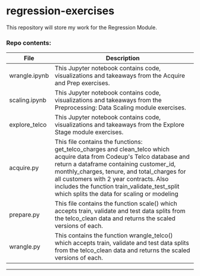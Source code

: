 # regression-exercises
This repository will store my work for the Regression Module.


### Repo contents:
| File  | Description |
|-------|-------|
| wrangle.ipynb | This Jupyter notebook contains code, visualizations and takeaways from the Acquire and Prep exercises. |
| scaling.ipynb | This Jupyter notebook contains code, visualizations and takeaways from the Preprocessing: Data Scaling module exercises.|
|explore_telco|This Jupyter notebook contains code, visualizations and takeaways from the Explore Stage module exercises.|
| acquire.py | This file contains the functions: get_telco_charges and clean_telco which acquire data from Codeup's Telco database and return a dataframe containing customer_id, monthly_charges, tenure, and total_charges for all customers with 2 year contracts. Also includes the function train_validate_test_split which splits the data for scaling or modeling
| prepare.py | This file contains the function scale() which accepts train, validate and test data splits from the telco_clean data and returns the scaled versions of each.
| wrangle.py | This contains the function wrangle_telco() which accepts train, validate and test data splits from the telco_clean data and returns the scaled versions of each.

***
